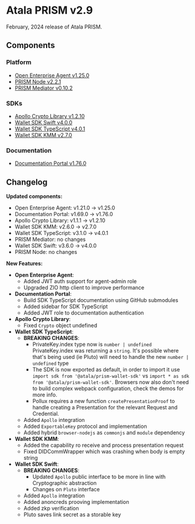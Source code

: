 # Atala PRISM v2.9

February, 2024 release of Atala PRISM.

## Components

### Platform

* [Open Enterprise Agent v1.25.0](https://github.com/hyperledger-labs/open-enterprise-agent/releases/tag/prism-agent-v1.25.0)
* [PRISM Node v2.2.1](https://github.com/input-output-hk/atala-prism/releases/tag/v2.2.1)
* [PRISM Mediator v0.10.2](https://github.com/input-output-hk/atala-prism-mediator/releases/tag/prism-mediator-v0.10.2)

### SDKs

* [Apollo Crypto Library v1.2.10](https://github.com/input-output-hk/atala-prism-apollo/releases/tag/v1.2.10)
* [Wallet SDK Swift v4.0.0](https://github.com/input-output-hk/atala-prism-wallet-sdk-swift/releases/tag/4.0.0)
* [Wallet SDK TypeScript v4.0.1](https://github.com/input-output-hk/atala-prism-wallet-sdk-ts/releases/tag/v4.0.1)
* [Wallet SDK KMM v2.7.0](https://github.com/input-output-hk/atala-prism-wallet-sdk-kmm/releases/tag/v2.7.0)

### Documentation

* [Documentation Portal v1.76.0](https://github.com/input-output-hk/atala-prism-docs/releases/tag/v1.76.0)

## Changelog

**Updated components:**

- Open Enterprise Agent: v1.21.0 -> v1.25.0
- Documentation Portal: v1.69.0 -> v1.76.0
- Apollo Crypto Library: v1.1.1 -> v1.2.10
- Wallet SDK KMM: v2.6.0 -> v2.7.0
- Wallet SDK TypeScript: v3.1.0 -> v4.0.1
- PRISM Mediator: no changes
- Wallet SDK Swift: v3.6.0 -> v4.0.0
- PRISM Node: no changes

**New Features:**

- **Open Enterprise Agent**:
  - Added JWT auth support for agent-admin role
  - Upgraded ZIO http client to improve performance
- **Documentation Portal**:
  - Build SDK TypeScript documentation using GitHub submodules
  - Added sidebar for SDK TypeScript
  - Added JWT role to documentation authentication 
- **Apollo Crypto Library**:
  - Fixed `Crypto` object undefined
- **Wallet SDK TypeScript**: 
  - **BREAKING CHANGES**:
    - PrivateKey.index type now is `number | undefined` PrivateKey.index was returning a `string`. It's possible where that's being used (ie Pluto) will need to handle the new `number | undefined` type
    - The SDK is now exported as default, in order to import it use `import sdk from '@atala/prism-wallet-sdk'` vs `import * as sdk from '@atala/prism-wallet-sdk'`. Browsers now also don't need to build complex webpack configuration, check the demos for more info.
    - Pollux requires a new function `createPresentationProof` to handle creating a Presentation for the relevant Request and Credential.
  - Added `Apollo` integration
  - Added `ExportableKey` protocol and implementation
  - Added hybrid `browser-nodejs` as `commonjs` and `module` dependency
- **Wallet SDK KMM**:
  - Added the capability ro receive and process presentation request
  - Fixed DIDCommWrapper which was crashing when body is empty string
- **Wallet SDK Swift**:
  - **BREAKING CHANGES**:
    - Updated `Apollo` public interface to be more in line with Cryptographic abstraction
    - Changes on `Pluto` interface
  - Added `Apollo` integration
  - Added anoncreds prooving implementation
  - Added zkp verification
  - Pluto saves link secret as a storable key
